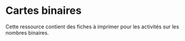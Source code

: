 # Cartes binaires

Cette ressource contient des fiches à imprimer pour les activités sur les nombres binaires.